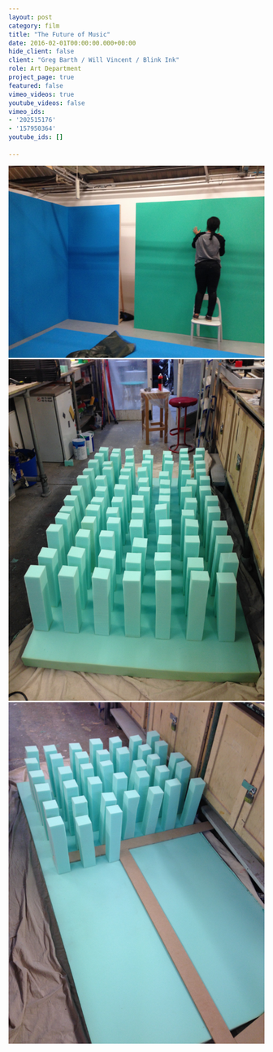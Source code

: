 ```yaml
---
layout: post
category: film
title: "The Future of Music"
date: 2016-02-01T00:00:00.000+00:00
hide_client: false
client: "Greg Barth / Will Vincent / Blink Ink"
role: Art Department
project_page: true
featured: false
vimeo_videos: true
youtube_videos: false
vimeo_ids:
- '202515176'
- '157950364'
youtube_ids: []

---
```


![](/uploads/IMG_4631.jpg)![](/uploads/IMG_4614.jpg)![](/uploads/IMG_4610.jpg)